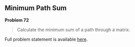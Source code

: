 Minimum Path Sum
----------------

**Problem 72**

> Calculate the minimum sum of a path through a matrix.

Full problem statement is available [here][mirror].

[mirror]: https://github.com/rdtsc/codeeval-problem-statements/tree/master/hard/072-minimum-path-sum/
          "View Problem Statement Mirror"
